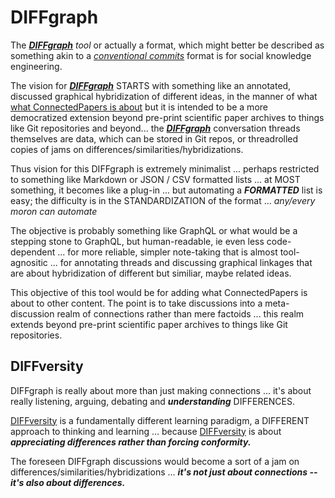 # DIFFgraph

The [***DIFFgraph***](https://diffgraph.github.io/) *tool* or actually a format, which might better be described as something akin to a [*conventional commits*](https://www.conventionalcommits.org/en/v1.0.0/) format is for social knowledge engineering. 

The vision for [***DIFFgraph***](https://diffgraph.github.io/) STARTS with something like an annotated, discussed graphical hybridization of different ideas, in the manner of what [what ConnectedPapers is about](https://www.connectedpapers.com/about) but it is intended to be a more democratized extension beyond pre-print scientific paper archives to things like Git repositories and beyond... the [***DIFFgraph***](https://diffgraph.github.io/) conversation threads themselves are data, which can be stored in Git repos, or threadrolled copies of jams on differences/similarities/hybridizations.

Thus vision for this DIFFgraph is extremely minimalist ... perhaps restricted to something like Markdown or JSON / CSV formatted lists ... at MOST something, it becomes like a plug-in ... but automating a ***FORMATTED*** list is easy; the difficulty is in the STANDARDIZATION of the format ... *any/every moron can automate* 

The objective is probably something like GraphQL or what would be a stepping stone to GraphQL, but human-readable, ie even less code-dependent ... for more reliable, simpler note-taking that is almost tool-agnositic ... for annotating threads and discussing graphical linkages that are about hybridization of different but similiar, maybe related ideas.

This objective of this tool would be for adding what ConnectedPapers is about to other content. The point is to take discussions into a meta-discussion realm of connections rather than mere factoids ... this realm extends beyond pre-print scientific paper archives to things like Git repositories. 

## DIFFversity

DIFFgraph is really about more than just making connections ... it's about really listening, arguing, debating and ***understanding*** DIFFERENCES. 

[DIFFversity](https://diffwtf.github.io/) is a fundamentally different learning paradigm, a DIFFERENT approach to thinking and learning ... because [DIFFversity](https://diffwtf.github.io/) is about ***appreciating differences rather than forcing conformity.***

The foreseen DIFFgraph discussions would become a sort of a jam on differences/similarities/hybridizations ... ***it's not just about connections -- it's also about differences.***

